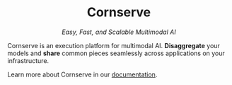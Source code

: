 <div align="center">
<h1>Cornserve</h1>

<i>Easy, Fast, and Scalable Multimodal AI</i>
</div>


Cornserve is an execution platform for multimodal AI.
**Disaggregate** your models and **share** common pieces seamlessly across applications on your infrastructure.

Learn more about Cornserve in our [documentation](https://docs.cornserve.ai/).
